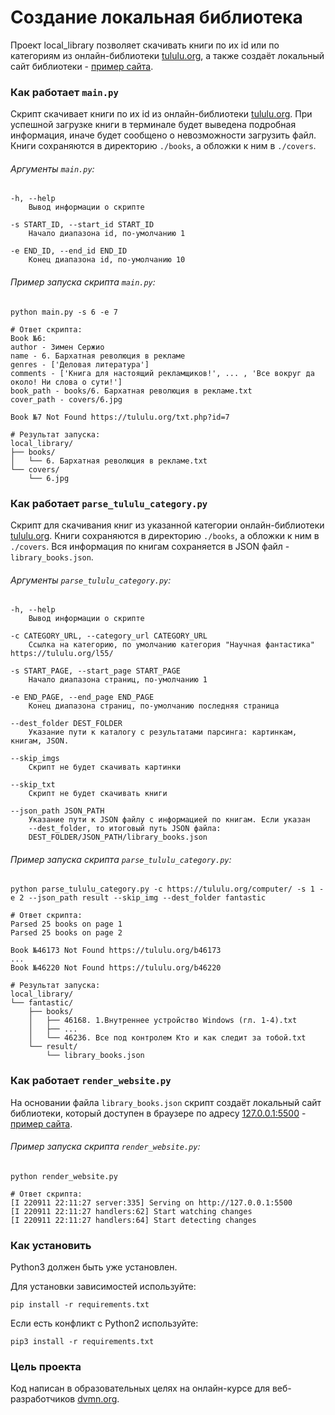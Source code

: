 # Создание локальная библиотека

Проект local_library позволяет скачивать книги по их id или по категориям 
из онлайн-библиотеки [tululu.org](https://tululu.org), а также создаёт 
локальный сайт библиотеки - [пример сайта](https://vasadaz.github.io/local_library/).


### Как работает `main.py`

Скрипт скачивает книги по их id из онлайн-библиотеки [tululu.org](https://tululu.org).
При успешной загрузке книги в терминале будет выведена подробная информация, 
иначе будет сообщено о невозможности загрузить файл.
Книги сохраняются в директорию `./books`, а обложки к ним в `./covers`.


###### Аргументы `main.py`:
```
-h, --help            
    Вывод информации о скрипте
 
-s START_ID, --start_id START_ID
    Начало диапазона id, по-умолчанию 1
 
-e END_ID, --end_id END_ID
    Конец диапазона id, по-умолчанию 10
 ```


###### Пример запуска скрипта `main.py`:
```shell
python main.py -s 6 -e 7

# Ответ скрипта:
Book №6:
author - Зимен Сержио
name - 6. Бархатная революция в рекламе
genres - ['Деловая литература']
comments - ['Книга для настоящий рекламщиков!', ... , 'Все вокруг да около! Ни слова о сути!']
book_path - books/6. Бархатная революция в рекламе.txt
cover_path - covers/6.jpg

Book №7 Not Found https://tululu.org/txt.php?id=7

# Результат запуска:
local_library/
├── books/
│   └── 6. Бархатная революция в рекламе.txt
└── covers/
    └── 6.jpg
```


### Как работает `parse_tululu_category.py`

Скрипт для скачивания книг из указанной категории онлайн-библиотеки [tululu.org](https://tululu.org).
Книги сохраняются в директорию `./books`, а обложки к ним в `./covers`. 
Вся информация по книгам сохраняется в JSON файл - `library_books.json`.


###### Аргументы `parse_tululu_category.py`:
```
-h, --help            
    Вывод информации о скрипте
    
-c CATEGORY_URL, --category_url CATEGORY_URL
    Ссылка на категорию, по умолчанию категория "Научная фантастика" https://tululu.org/l55/
 
-s START_PAGE, --start_page START_PAGE
    Начало диапазона страниц, по-умолчанию 1
 
-e END_PAGE, --end_page END_PAGE
    Конец диапазона страниц, по-умолчанию последняя страница
 
--dest_folder DEST_FOLDER
    Указание пути к каталогу с результатами парсинга: картинкам, книгам, JSON.
  
--skip_imgs
    Скрипт не будет скачивать картинки
  
--skip_txt
    Скрипт не будет скачивать книги
  
--json_path JSON_PATH
    Указание пути к JSON файлу с информацией по книгам. Если указан
    --dest_folder, то итоговый путь JSON файла:
    DEST_FOLDER/JSON_PATH/library_books.json
 ```


###### Пример запуска скрипта `parse_tululu_category.py`:

```shell
python parse_tululu_category.py -c https://tululu.org/computer/ -s 1 -e 2 --json_path result --skip_img --dest_folder fantastic

# Ответ скрипта:
Parsed 25 books on page 1
Parsed 25 books on page 2

Book №46173 Not Found https://tululu.org/b46173
...
Book №46220 Not Found https://tululu.org/b46220

# Результат запуска:
local_library/
└── fantastic/
    ├── books/
    │   ├── 46168. 1.Внутреннее устройство Windows (гл. 1-4).txt
    │   ├── ...
    │   └── 46236. Все под контролем Кто и как следит за тобой.txt
    └── result/
        └── library_books.json
```


### Как работает `render_website.py`

На основании файла `library_books.json` скрипт создаёт локальный сайт библиотеки, 
который доступен в браузере по адресу [127.0.0.1:5500](http://127.0.0.1:5500) -
[пример сайта](https://vasadaz.github.io/local_library/).


###### Пример запуска скрипта `render_website.py`:

```shell
python render_website.py

# Ответ скрипта:
[I 220911 22:11:27 server:335] Serving on http://127.0.0.1:5500
[I 220911 22:11:27 handlers:62] Start watching changes
[I 220911 22:11:27 handlers:64] Start detecting changes
```


### Как установить

Python3 должен быть уже установлен. 

Для установки зависимостей используйте:
```shell
pip install -r requirements.txt
```
Если есть конфликт с Python2 используйте:
```shell
pip3 install -r requirements.txt
```


### Цель проекта

Код написан в образовательных целях на онлайн-курсе для веб-разработчиков [dvmn.org](https://dvmn.org/).